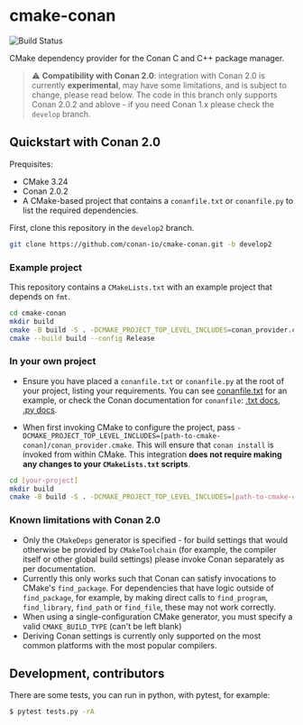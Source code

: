 # cmake-conan

![Build Status](https://github.com/conan-io/cmake-conan/actions/workflows/cmake_conan.yml/badge.svg?branch=develop2)

CMake dependency provider for the Conan C and C++ package manager.

> :warning: **Compatibility with Conan 2.0**: integration with Conan 2.0 is currently **experimental**, may have some limitations, and is subject to change, please read below. The code in this branch only supports Conan 2.0.2 and ablove - if you need Conan 1.x please check the `develop` branch.


## Quickstart with Conan 2.0

Prequisites:
* CMake 3.24
* Conan 2.0.2
* A CMake-based project that contains a `conanfile.txt` or `conanfile.py` to list the required dependencies.

First, clone this repository in the `develop2` branch.

```bash
git clone https://github.com/conan-io/cmake-conan.git -b develop2
```

### Example project

This repository contains a `CMakeLists.txt` with an example project that depends on `fmt`. 

```bash
cd cmake-conan
mkdir build
cmake -B build -S . -DCMAKE_PROJECT_TOP_LEVEL_INCLUDES=conan_provider.cmake -DCMAKE_BUILD_TYPE=Release
cmake --build build --config Release
```

### In your own project

* Ensure you have placed a `conanfile.txt` or `conanfile.py` at the root of your project, listing your requirements. You can see [conanfile.txt](conanfile.txt) for an example, or check the Conan documentation for `conanfile`: [.txt docs](https://docs.conan.io/2/reference/conanfile_txt.html), [.py docs](https://docs.conan.io/2/reference/conanfile/attributes.html#requirements).

* When first invoking CMake to configure the project, pass `-DCMAKE_PROJECT_TOP_LEVEL_INCLUDES=[path-to-cmake-conan]/conan_provider.cmake`. This will ensure that `conan install` is invoked from within CMake. This integration **does not require making any changes to your `CMakeLists.txt` scripts**. 

```bash
cd [your-project]
mkdir build
cmake -B build -S . -DCMAKE_PROJECT_TOP_LEVEL_INCLUDES=[path-to-cmake-conan]/conan_provider.cmake -DCMAKE_BUILD_TYPE=Release
```

### Known limitations with Conan 2.0

* Only the `CMakeDeps` generator is specified - for build settings that would otherwise be provided by `CMakeToolchain` (for example, the compiler itself or other global build settings) please invoke Conan separately as per documentation.
* Currently this only works such that Conan can satisfy invocations to CMake's `find_package`. For dependencies that have logic outside of `find_package`, for example, by making direct calls to `find_program`, `find_library`, `find_path` or `find_file`, these may not work correctly.
* When using a single-configuration CMake generator, you must specify a valid `CMAKE_BUILD_TYPE` (can't be left blank)
* Deriving Conan settings is currently only supported on the most common platforms with the most popular compilers.

## Development, contributors

There are some tests, you can run in python, with pytest, for example:

```bash
$ pytest tests.py -rA
```
